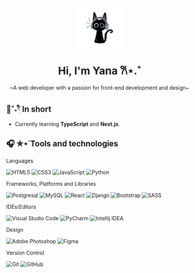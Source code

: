 <p align="center">
  <img style="width: 25%" src="/cat.jpg">
</p>  
<h1 align="center">Hi, I'm Yana 𐙚⋆.˚ </h1>
<p align="center">~A web developer with a passion for front-end development and design~</p>

## 🤍˚˖𓍢ִ໋  In short   
- Currently learning **TypeScript** and **Next.js**.

## 🎧 ✮⋆˙Tools and technologies
Languages

![HTML5](https://img.shields.io/badge/html5-000.svg?style=for-the-badge&logo=html5&logoColor=white)
![CSS3](https://img.shields.io/badge/css3-%23563D7C.svg?style=for-the-badge&logo=css3&logoColor=white)
![JavaScript](https://img.shields.io/badge/javascript-%23DACCE3.svg?style=for-the-badge&logo=javascript&logoColor=333)
![Python](https://img.shields.io/badge/python-3670A0?style=for-the-badge&logo=python&logoColor=white)
  
Frameworks, Platforms and Libraries

![Postgresql](https://img.shields.io/badge/postgresql-%23DACCE3.svg?style=for-the-badge&logo=postgresql&logoColor=333)
![MySQL](https://img.shields.io/badge/mysql-3670A0.svg?style=for-the-badge&logo=mysql&logoColor=white)
![React](https://img.shields.io/badge/react-%23CCD2E3.svg?style=for-the-badge&logo=react&logoColor=333)
![Django](https://img.shields.io/badge/django-%23DACCE3.svg?style=for-the-badge&logo=django&logoColor=333)
![Bootstrap](https://img.shields.io/badge/bootstrap-%23563D7C.svg?style=for-the-badge&logo=bootstrap&logoColor=white)
![SASS](https://img.shields.io/badge/SASS-hotpink.svg?style=for-the-badge&logo=SASS&logoColor=white)

IDEs/Editors

![Visual Studio Code](https://img.shields.io/badge/Visual%20Studio%20Code-%23563D7C.svg?style=for-the-badge&logo=visual-studio-code&logoColor=white)
![PyCharm](https://img.shields.io/badge/pycharm-3670A0.svg?style=for-the-badge&logo=pycharm&logoColor=white)
![Intellij IDEA](https://img.shields.io/badge/intellijidea-%23CCD2E3.svg?style=for-the-badge&logo=intellijidea&logoColor=333)

Design

![Adobe Photoshop](https://img.shields.io/badge/adobe%20photoshop-%234479A1.svg?style=for-the-badge&logo=adobe%20photoshop&logoColor=white)
![Figma](https://img.shields.io/badge/figma-%23DACCE3.svg?style=for-the-badge&logo=figma&logoColor=333)

Version Control

![Git](https://img.shields.io/badge/git-hotpink.svg?style=for-the-badge&logo=git&logoColor=white)
![GitHub](https://img.shields.io/badge/github-%23121011.svg?style=for-the-badge&logo=github&logoColor=white)

